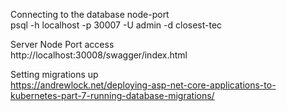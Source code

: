 Connecting to the database node-port \
psql -h localhost -p 30007 -U admin -d closest-tec

Server Node Port access \
http://localhost:30008/swagger/index.html

Setting migrations up\
https://andrewlock.net/deploying-asp-net-core-applications-to-kubernetes-part-7-running-database-migrations/